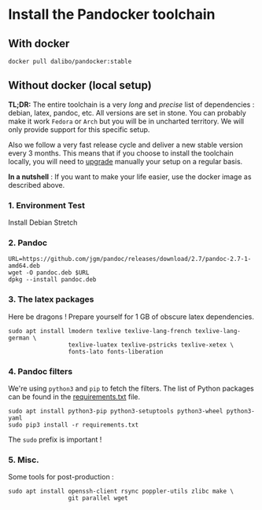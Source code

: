 # Install the Pandocker toolchain

## With docker

```
docker pull dalibo/pandocker:stable
```

## Without docker (local setup)

__TL;DR:__ The entire toolchain is a very _long_ and  _precise_ list of
dependencies : debian, latex, pandoc, etc. All versions are set in stone.
You can probably make it work `Fedora` or `Arch` but you will be in uncharted
territory. We will only provide support for this specific setup.

Also we follow a very fast release cycle and deliver a new stable version every
3 months. This means that if you choose to install the toolchain locally, you
will need to [upgrade](UPGRADE.md) manually your setup on a regular basis.

**In a nutshell** : If you want to make your life easier, use the docker image
as described above.


### 1. Environment Test

Install Debian Stretch

### 2. Pandoc

```shell
URL=https://github.com/jgm/pandoc/releases/download/2.7/pandoc-2.7-1-amd64.deb
wget -O pandoc.deb $URL
dpkg --install pandoc.deb
```


### 3. The latex packages

Here be dragons ! Prepare yourself for 1 GB of obscure latex dependencies.

```shell
sudo apt install lmodern texlive texlive-lang-french texlive-lang-german \
                 texlive-luatex texlive-pstricks texlive-xetex \
                 fonts-lato fonts-liberation
```



### 4. Pandoc filters

We're using `python3` and `pip` to fetch the filters. The list of Python
packages can be found in the [requirements.txt](requirements.txt) file.

```shell
sudo apt install python3-pip python3-setuptools python3-wheel python3-yaml
sudo pip3 install -r requirements.txt
```

The `sudo` prefix is important !

### 5. Misc.

Some tools for post-production :

```shell
sudo apt install openssh-client rsync poppler-utils zlibc make \
                 git parallel wget
```
